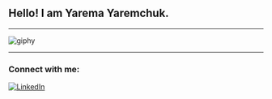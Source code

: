 
  
 ## Hello! I am Yarema Yaremchuk.


   
   ---
![giphy](https://github.com/YaremaYaremchuk/YaremaYaremchuk.github.io/assets/89141796/3eadd054-eebe-4600-8759-e6b26d306768)


---

### Connect with me:
[![LinkedIn](https://img.shields.io/badge/LinkedIn-0077B5?style=for-the-badge&logo=linkedin&logoColor=white)](https://www.linkedin.com/in/yarema-yaremchuk-747291296/)
 
</section>
